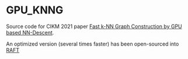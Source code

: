 # GPU_KNNG

Source code for CIKM 2021 paper [Fast k-NN Graph Construction by GPU based NN-Descent](https://dl.acm.org/doi/10.1145/3459637.3482344).

An optimized version (several times faster) has been open-sourced into [RAFT](https://github.com/rapidsai/raft) 
